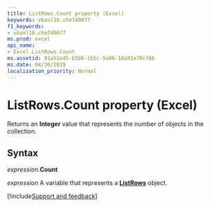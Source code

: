 ```yaml
---
title: ListRows.Count property (Excel)
keywords: vbaxl10.chm740077
f1_keywords:
- vbaxl10.chm740077
ms.prod: excel
api_name:
- Excel.ListRows.Count
ms.assetid: 91a51e45-b5b6-1b5c-5a06-10a91e70cf66
ms.date: 04/30/2019
localization_priority: Normal
---
```



# ListRows.Count property (Excel)

Returns an **Integer** value that represents the number of objects in the collection.


## Syntax

_expression_.**Count**

_expression_ A variable that represents a **[ListRows](Excel.ListRows.md)** object.




[!include[Support and feedback](~/includes/feedback-boilerplate.md)]